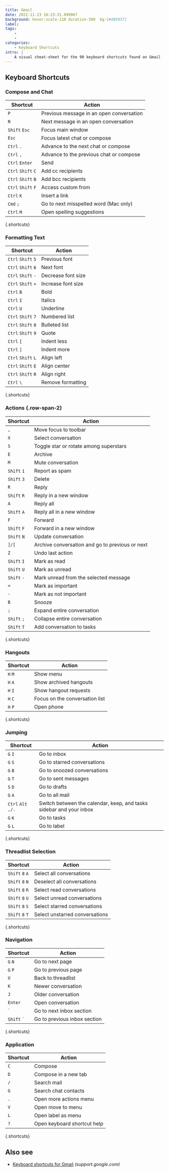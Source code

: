```yaml
---
title: Gmail
date: 2022-11-23 16:23:31.699967
background: hover:scale-110 duration-500  bg-[#d8503f]
label: 
tags: 
    - 
    - 
categories:
    - Keyboard Shortcuts
intro: |
    A visual cheat-sheet for the 90 keyboard shortcuts found on Gmail
---
```




Keyboard Shortcuts
------------------



### Compose and Chat

Shortcut | Action
---|---
`P`  | Previous message in an open conversation
`N`  | Next message in an open conversation
`Shift` `Esc`  | Focus main window
`Esc`  | Focus latest chat or compose
`Ctrl` `.`  | Advance to the next chat or compose
`Ctrl` `,`  | Advance to the previous chat or compose
`Ctrl` `Enter`  | Send
`Ctrl` `Shift` `C`  | Add cc recipients
`Ctrl` `Shift` `B`  | Add bcc recipients
`Ctrl` `Shift` `F`  | Access custom from
`Ctrl` `K`  | Insert a link
`Cmd` `;`  | Go to next misspelled word (Mac only)
`Ctrl` `M`  | Open spelling suggestions
{.shortcuts}


### Formatting Text

Shortcut | Action
---|---
`Ctrl` `Shift` `5`  | Previous font
`Ctrl` `Shift` `6`  | Next font
`Ctrl` `Shift` `-`  | Decrease font size
`Ctrl` `Shift` `+`  | Increase font size
`Ctrl` `B`  | Bold
`Ctrl` `I`  | Italics
`Ctrl` `U`  | Underline
`Ctrl` `Shift` `7`  | Numbered list
`Ctrl` `Shift` `8`  | Bulleted list
`Ctrl` `Shift` `9`  | Quote
`Ctrl` `[`  | Indent less
`Ctrl` `]`  | Indent more
`Ctrl` `Shift` `L`  | Align left
`Ctrl` `Shift` `E`  | Align center
`Ctrl` `Shift` `R`  | Align right
`Ctrl` `\`  | Remove formatting
{.shortcuts}


### Actions {.row-span-2}

Shortcut | Action
---|---
`,`  | Move focus to toolbar
`X`  | Select conversation
`S`  | Toggle star or rotate among superstars
`E`  | Archive
`M`  | Mute conversation
`Shift` `1`  | Report as spam
`Shift` `3`  | Delete
`R`  | Reply
`Shift` `R`  | Reply in a new window
`A`  | Reply all
`Shift` `A`  | Reply all in a new window
`F`  | Forward
`Shift` `F`  | Forward in a new window
`Shift` `N`  | Update conversation
`]/[`  | Archive conversation and go to previous or next
`Z`  | Undo last action
`Shift` `I`  | Mark as read
`Shift` `U`  | Mark as unread
`Shift` `-`  | Mark unread from the selected message
`=`  | Mark as important
`-`  | Mark as not important
`B`  | Snooze
`;`  | Expand entire conversation
`Shift` `;`  | Collapse entire conversation
`Shift` `T`  | Add conversation to tasks
{.shortcuts}


### Hangouts

Shortcut | Action
---|---
`H` `M`  | Show menu
`H` `A`  | Show archived hangouts
`H` `I`  | Show hangout requests
`H` `C`  | Focus on the conversation list
`H` `P`  | Open phone
{.shortcuts}


### Jumping

Shortcut | Action
---|---
`G` `I`  | Go to inbox
`G` `S`  | Go to starred conversations
`G` `B`  | Go to snoozed conversations
`G` `T`  | Go to sent messages
`S` `D`  | Go to drafts
`G` `A`  | Go to all mail
`Ctrl` `Alt` `,/.`  | Switch between the calendar, keep, and tasks sidebar and your inbox
`G` `K`  | Go to tasks
`G` `L`  | Go to label
{.shortcuts}


### Threadlist Selection

Shortcut | Action
---|---
`Shift` `8` `A`  | Select all conversations
`Shift` `8` `N`  | Deselect all conversations
`Shift` `8` `R`  | Select read conversations
`Shift` `8` `U`  | Select unread conversations
`Shift` `8` `S`  | Select starred conversations
`Shift` `8` `T`  | Select unstarred conversations
{.shortcuts}


### Navigation

Shortcut | Action
---|---
`G` `N`  | Go to next page
`G` `P`  | Go to previous page
`U`  | Back to threadlist
`K`  | Newer conversation
`J`  | Older conversation
`Enter`  | Open conversation
<code>\`</code> | Go to next inbox section
`Shift` <code>\`</code> | Go to previous inbox section
{.shortcuts}


### Application

Shortcut | Action
---|---
`C`  | Compose
`D`  | Compose in a new tab
`/`  | Search mail
`G`  | Search chat contacts
`.`  | Open more actions menu
`V`  | Open move to menu
`L`  | Open label as menu
`?`  | Open keyboard shortcut help
{.shortcuts}




Also see
--------
- [Keyboard shortcuts for Gmail](https://support.google.com/mail/answer/6594?hl=en) _(support.google.com)_
